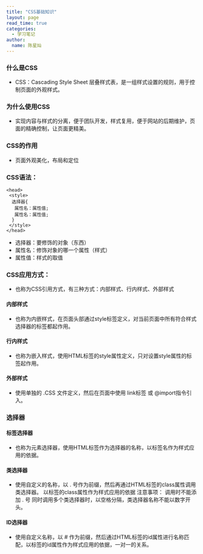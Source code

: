 ```yaml
---
title: "CSS基础知识"
layout: page
read_time: true
categories: 
  - 学习笔记
author: 
  name: 陈星灿
---
```


### 什么是CSS
* CSS：Cascading Style Sheet 层叠样式表，是一组样式设置的规则，用于控制页面的外观样式。

### 为什么使用CSS
* 实现内容与样式的分离，便于团队开发，样式复用，便于网站的后期维护，页面的精确控制，让页面更精美。

### CSS的作用
* 页面外观美化，布局和定位

### CSS语法：
```
<head>
 <style>
  选择器{
   属性名：属性值;
   属性名：属性值;
  }
 </style>
</head>

```
*  选择器：要修饰的对象（东西）
*  属性名：修饰对象的哪一个属性（样式）
*  属性值：样式的取值

### CSS应用方式：
*  也称为CSS引用方式，有三种方式：内部样式、行内样式、外部样式

#### 内部样式
* 也称为内嵌样式，在页面头部通过style标签定义，对当前页面中所有符合样式选择器的标签都起作用。

#### 行内样式
* 也称为嵌入样式，使用HTML标签的style属性定义，只对设置style属性的标签起作用。

#### 外部样式
* 使用单独的 .CSS 文件定义，然后在页面中使用 link标签 或 @import指令引入。

### 选择器

#### 标签选择器
* 也称为元素选择器，使用HTML标签作为选择器的名称，以标签名作为样式应用的依据。

#### 类选择器
* 使用自定义的名称，以 . 号作为前缀，然后再通过HTML标签的class属性调用类选择器。
以标签的class属性作为样式应用的依据
注意事项：
调用时不能添加 . 号
同时调用多个类选择器时，以空格分隔，类选择器名称不能以数字开头。

#### ID选择器
* 使用自定义名称，以 # 作为前缀，然后通过HTML标签的id属性进行名称匹配，以标签的id属性作为样式应用的依据，一对一的关系。